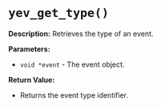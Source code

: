 # `yev_get_type()`

**Description:**
Retrieves the type of an event.

**Parameters:**
- `void *event` - The event object.

**Return Value:**
- Returns the event type identifier.
